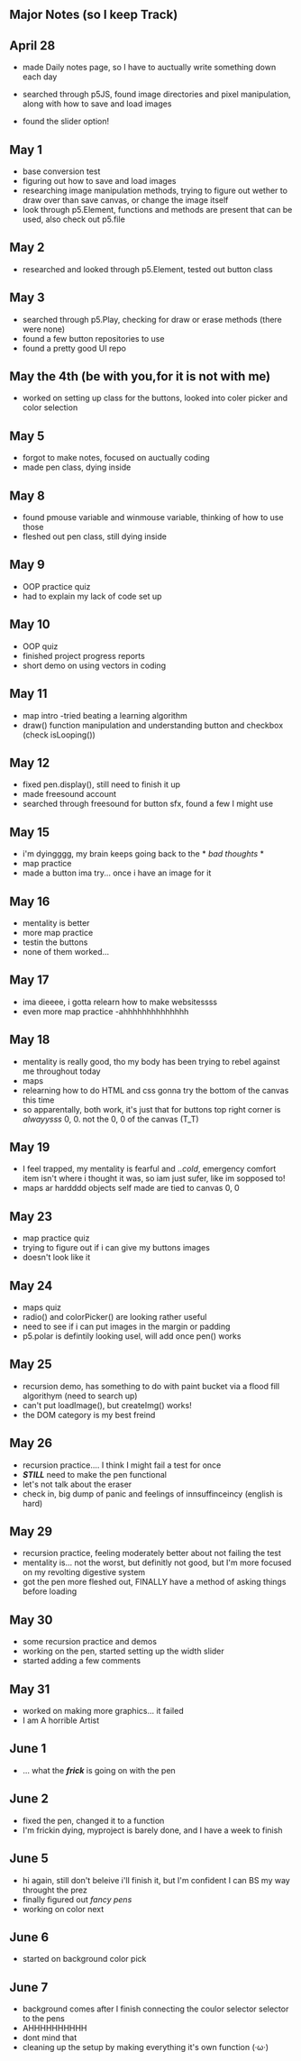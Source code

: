 ## Major Notes (so I keep Track)

## April 28
- made Daily notes page, so I have to auctually write something down each day

- searched through p5JS, found image directories and pixel manipulation, along with how to save and load images

- found the slider option!

## May 1
- base conversion test
- figuring out how to save and load images
- researching image manipulation methods, trying to figure out wether to draw over than save canvas, or change the image itself
- look through p5.Element, functions and methods are present that can be used, also check out p5.file

## May 2
- researched and looked through p5.Element, tested out button class

## May 3
- searched through p5.Play, checking for draw or erase methods (there were none)
- found a few button repositories to use
- found a pretty good UI repo

## May the 4th (be with you,for it is not with me) 
- worked on setting up class for the buttons, looked into coler picker and color selection

## May 5
- forgot to make notes, focused on auctually coding
- made pen class, dying inside

## May 8
- found pmouse variable and winmouse variable, thinking of how to use those
- fleshed out pen class, still dying inside

## May 9
- OOP practice quiz
- had to explain my lack of code set up

## May 10
- OOP quiz
- finished project progress reports
- short demo on using vectors in coding

## May 11
- map intro
-tried beating a learning algorithm
- draw() function manipulation and understanding button and checkbox (check isLooping())

## May 12
- fixed pen.display(), still need to finish it up
- made freesound account
- searched through freesound for button sfx, found a few I might use

## May 15
- i'm dyingggg, my brain keeps going back to the * *bad thoughts* *
- map practice
- made a button ima try... once i have an image for it

## May 16
- mentality is better
- more map practice
- testin the buttons
- none of them worked...

## May 17
- ima dieeee, i gotta relearn how to make websitessss
- even more map practice
-ahhhhhhhhhhhhhh

## May 18
- mentality is really good, tho my body has been trying to rebel against me throughout today
- maps
- relearning how to do HTML and css
gonna try the bottom of the canvas this time
- so apparentally, both work, it's just that for buttons top right corner is *alwayysss* 0, 0. not the 0, 0 of the canvas (T_T)

## May 19
- I feel trapped, my mentality is fearful and ..*cold*, emergency comfort item isn't where i thought it was, so iam just sufer, like im sopposed to!
- maps ar hardddd
objects self made are tied to canvas 0, 0

## May 23
- map practice quiz
- trying to figure out if i can give my buttons images
- doesn't look like it

## May 24
- maps quiz
- radio() and colorPicker() are looking rather useful
- need to see if i can put images in the margin or padding
- p5.polar is defintily looking usel, will add once pen() works

## May 25
- recursion demo, has something to do with paint bucket via a flood fill algorithym (need to search up)
- can't put loadImage(), but createImg() works!
- the DOM category is my best freind

## May 26
- recursion practice.... I think I might fail a test for once
- ***STILL*** need to make the pen functional
- let's not talk about the eraser
- check in, big dump of panic and feelings of innsuffinceincy (english is hard)

## May 29
- recursion practice, feeling moderately better about not failing the test
- mentality is... not the worst, but definitly not good, but I'm more focused on my revolting digestive system
- got the pen more fleshed out, FINALLY have a method of asking things before loading

## May 30
- some recursion practice and demos
- working on the pen, started setting up the width slider
- started adding a few comments

## May 31
- worked on making more graphics... it failed 
- I am A horrible Artist

## June 1
- ... what the *__frick__* is going on with the pen

## June 2
- fixed the pen, changed it to a function
- I'm frickin dying, myproject is barely done, and I have a week to finish

## June 5
- hi again, still don't beleive i'll finish it, but I'm confident I can BS my way throught the prez
- finally figured out *fancy pens*
- working on color next

## June 6
- started on background color pick

## June 7
- background comes after I finish connecting the coulor selector selector to the pens
- AHHHHHHHHHH
- dont mind that
- cleaning up the setup by making everything it's own function (·ω·)
